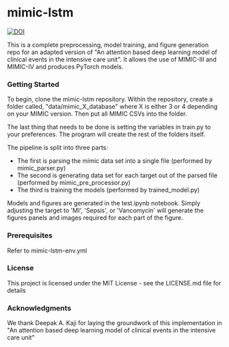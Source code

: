 # mimic-lstm

<a href="https://zenodo.org/badge/latestdoi/155128190"><img src="https://zenodo.org/badge/155128190.svg" alt="DOI"></a>

This is a complete preprocessing, model training, and figure generation repo for an adapted version of "An attention based deep learning model of clinical events in the intensive care unit". It allows the use of MIMIC-III and MIMIC-IV and produces PyTorch models.

### Getting Started

To begin, clone the mimic-lstm repository. Within the repository, create a folder called, "data/mimic_X_database" where X is either 3 or 4 depending on your MIMIC version. Then put all MIMIC CSVs into the folder.

The last thing that needs to be done is setting the variables in train.py to your preferences. The program will create the rest of the folders itself.

The pipeline is split into three parts:
- The first is parsing the mimic data set into a single file (performed by mimic_parser.py)
- The second is generating data set for each target out of the parsed file (performed by mimic_pre_processor.py)
- The third is training the models (performed by trained_model.py)

Models and figures are generated in the test.ipynb notebook. Simply adjusting the target to 'MI', 'Sepsis', or 'Vancomycin' will generate the figures panels and images required for each part of the figure.

### Prerequisites
Refer to mimic-lstm-env.yml

### License
This project is licensed under the MIT License - see the LICENSE.md file for details

### Acknowledgments
We thank Deepak A. Kaji for laying the groundwork of this implementation in "An attention based deep learning model of clinical events in the intensive care unit"
